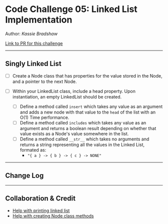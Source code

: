 # Code Challenge 05: Linked List Implementation

Author: *Kassie Bradshaw*

[Link to PR for this challenge](https://github.com/kassiebradshaw/data-structures-and-algorithms/pull/26)

---

## Singly Linked List

* [ ] Create a Node class that has properties for the value stored in the Node, and a pointer to the next Node.

* [ ] Within your LinkedList class, include a head property. Upon instantiation, an empty LinkedList should be created.
  * [ ] Define a method called `insert` which takes any value as an argument and adds a new node with that value to the `head` of the list with an O(1) Time performance.
  * [ ] Define a method called `includes` which takes any value as an argument and returns a boolean result depending on whether that value exists as a Node's value somewhere in the list.
  * [ ] Define a method called `__str__` which takes no arguments and returns a string representing all the values in the Linked List, formated as:
    * `"{ a } -> { b } -> { c } -> NONE"`

<!-- ## Approach & Efficiency -->
<!-- What approach did you take? Why? What is the Big O space/time for this approach? -->

---

## Change Log

---

## Collaboration & Credit

* [Help with printing linked list](https://www.google.com/search?q=how+can+you+print+a+linked+list%3F&oq=how+can+you+print+a+linked+list%3F&aqs=chrome..69i57j0i22i30l4.3070j0j7&sourceid=chrome&ie=UTF-8#kpvalbx=_FxzQYMvOG9Lh-gS77IPQBQ28)
* [Help with creating Node class methods](https://www.youtube.com/watch?v=Bd1L64clh34)
